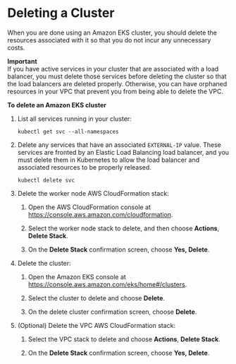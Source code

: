 # Deleting a Cluster<a name="delete-cluster"></a>

When you are done using an Amazon EKS cluster, you should delete the resources associated with it so that you do not incur any unnecessary costs\.

**Important**  
If you have active services in your cluster that are associated with a load balancer, you must delete those services before deleting the cluster so that the load balancers are deleted properly\. Otherwise, you can have orphaned resources in your VPC that prevent you from being able to delete the VPC\.

**To delete an Amazon EKS cluster**

1. List all services running in your cluster:

   ```
   kubectl get svc --all-namespaces
   ```

1. Delete any services that have an associated `EXTERNAL-IP` value\. These services are fronted by an Elastic Load Balancing load balancer, and you must delete them in Kubernetes to allow the load balancer and associated resources to be properly released\.

   ```
   kubectl delete svc 
   ```

1. Delete the worker node AWS CloudFormation stack:

   1. Open the AWS CloudFormation console at [https://console\.aws\.amazon\.com/cloudformation](https://console.aws.amazon.com/cloudformation/)\.

   1. Select the worker node stack to delete, and then choose **Actions**, **Delete Stack**\.

   1. On the **Delete Stack** confirmation screen, choose **Yes, Delete**\.

1. Delete the cluster:

   1. Open the Amazon EKS console at [https://console\.aws\.amazon\.com/eks/home\#/clusters](https://console.aws.amazon.com/eks/home#/clusters)\.

   1. Select the cluster to delete and choose **Delete**\.

   1. On the delete cluster confirmation screen, choose **Delete**\.

1. \(Optional\) Delete the VPC AWS CloudFormation stack:

   1. Select the VPC stack to delete and choose **Actions**, **Delete Stack**\.

   1. On the **Delete Stack** confirmation screen, choose **Yes, Delete**\.